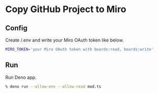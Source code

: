 # Copy GitHub Project to Miro

## Config

Create /.env and write your Miro OAuth token like below.
```sh
MIRO_TOKEN='your Miro OAuth token with boards:read, boards:write'
```

## Run

Run Deno app.
```sh
% deno run --allow-env --allow-read mod.ts
```